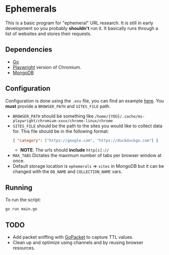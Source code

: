 # Ephemerals

This is a basic program for "ephemeral" URL research. It is still in early development so you probably **shouldn't** run it. It basically runs through a list of websites and stores their requests.

## Dependencies

- [Go](https://go.dev/doc/install)
- [Playwright](https://playwright.dev/docs/intro) version of Chromium.
- [MongoDB](https://www.mongodb.com/try/download/community)

## Configuration

Configuration is done using the `.env` file, you can find an example [here](.env-example). You **must** provide a `BROWSER_PATH` and `SITES_FILE` path.

- `BROWSER_PATH` should be something like `/home/{YOU}/.cache/ms-playwright/chromium-xxxx/chrome-linux/chrome`
- `SITES_FILE` should be the path to the sites you would like to collect data for. This file should be in the following format:
  ```json
  { "category": ["https://google.com", "https://duckduckgo.com"] }
  ```
  - **NOTE**: The urls should **include** `http[s]://`
- `MAX_TABS` Dictates the maximum number of tabs per browser window at once.
- Default storage location is `ephemerals` ⇒ `sites` in MongoDB but it can be changed with the `DB_NAME` and `COLLECTION_NAME` vars.

## Running

To run the script:

```sh
go run main.go
```

## TODO

- Add packet sniffing with [GoPacket](https://github.com/google/gopacket) to capture TTL values.
- Clean up and optimize using channels and by reusing browser resources.
